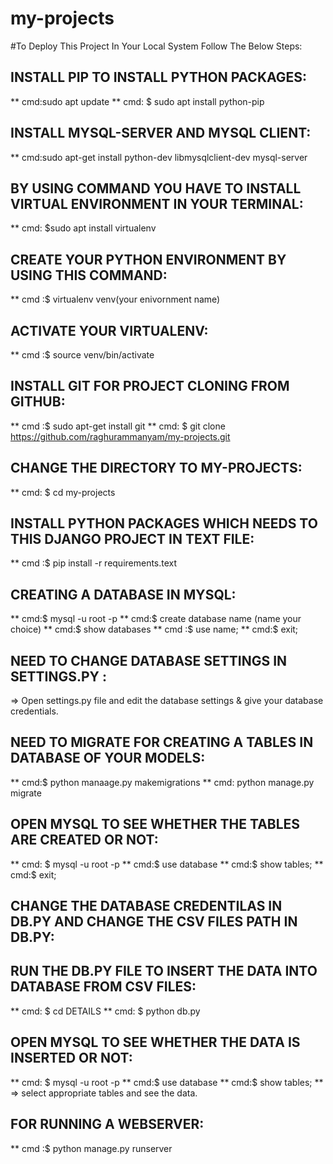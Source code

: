 # my-projects
#To Deploy This Project In Your Local System Follow The Below Steps:

## INSTALL PIP TO INSTALL PYTHON PACKAGES: 

 ** cmd:sudo apt update
 ** cmd: $ sudo apt install python-pip

## INSTALL MYSQL-SERVER AND MYSQL CLIENT:

** cmd:sudo apt-get install python-dev libmysqlclient-dev mysql-server
   
## BY USING COMMAND YOU HAVE TO INSTALL VIRTUAL ENVIRONMENT IN YOUR TERMINAL:
 ** cmd: $sudo apt install virtualenv
 
## CREATE YOUR PYTHON ENVIRONMENT BY USING THIS COMMAND:

  **  cmd :$ virtualenv venv(your enivornment name)
  
## ACTIVATE YOUR VIRTUALENV:
  ** cmd :$ source venv/bin/activate
  
## INSTALL GIT FOR PROJECT CLONING FROM GITHUB:
  ** cmd :$ sudo apt-get install git 
  ** cmd: $ git clone https://github.com/raghurammanyam/my-projects.git
  
## CHANGE THE DIRECTORY TO MY-PROJECTS:
  ** cmd: $ cd my-projects
 
## INSTALL PYTHON PACKAGES WHICH NEEDS TO THIS DJANGO PROJECT IN TEXT FILE:
 ** cmd :$ pip install -r requirements.text

## CREATING A DATABASE IN MYSQL:
  ** cmd:$ mysql -u root -p
  ** cmd:$ create database  name (name your choice)
  ** cmd:$ show databases
  ** cmd :$ use name;
  ** cmd:$ exit;
 
## NEED TO CHANGE DATABASE SETTINGS IN SETTINGS.PY :
  => Open settings.py file and edit the database settings & give your database credentials.
 
## NEED TO MIGRATE FOR CREATING A TABLES IN DATABASE OF YOUR MODELS:
  ** cmd:$ python manaage.py makemigrations
  ** cmd: python manage.py migrate
  
## OPEN MYSQL TO SEE WHETHER THE TABLES ARE CREATED OR NOT:
  ** cmd: $ mysql -u root -p
  ** cmd:$ use database
  ** cmd:$ show tables;
  ** cmd:$ exit;
  
## CHANGE THE DATABASE CREDENTILAS IN DB.PY AND CHANGE THE CSV FILES PATH IN DB.PY:

  
## RUN THE DB.PY FILE TO INSERT THE DATA INTO DATABASE FROM CSV FILES:
   ** cmd: $ cd DETAILS
   ** cmd: $ python db.py
    
## OPEN MYSQL TO SEE WHETHER THE DATA IS INSERTED OR NOT:
  ** cmd: $ mysql -u root -p
  ** cmd:$ use database
  ** cmd:$ show tables;
  ** => select appropriate tables and see the data.
   
## FOR RUNNING A WEBSERVER:
  ** cmd :$ python manage.py runserver
   
  

  
  
  
  
   
  

  
  
  
  
  
 
 
 
 
 
 
 
 
 
 
  
  
  

  
  
  
  
 
 

